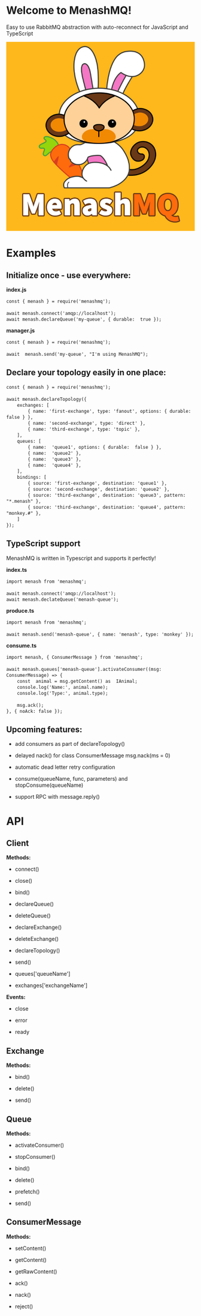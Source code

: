 
# Welcome to MenashMQ!

Easy to use RabbitMQ abstraction with auto-reconnect for JavaScript and TypeScript

![MenashMQ Logo](https://raw.githubusercontent.com/Randomize163/MenashMQ/master/other/menashmq-logo.png "MenashMQ logo")

# Examples

## Initialize once - use everywhere:
**index.js**

    const { menash } = require('menashmq');
    
    await menash.connect('amqp://localhost');
    await menash.declareQueue('my-queue', { durable:  true });
    
**manager.js**

	const { menash } = require('menashmq');
	
	await  menash.send('my-queue', "I'm using MenashMQ");

## Declare your topology easily in one place:

    const { menash } = require('menashmq');
    
	await menash.declareTopology({
		exchanges: [
			{ name: 'first-exchange', type: 'fanout', options: { durable:  false } },
			{ name: 'second-exchange', type: 'direct' },
			{ name: 'third-exchange', type: 'topic' },
		],
		queues: [
			{ name:  'queue1', options: { durable:  false } },
			{ name:  'queue2' },
			{ name:  'queue3' },
			{ name:  'queue4' },
		],
		bindings: [
			{ source: 'first-exchange', destination: 'queue1' },
			{ source: 'second-exchange', destination: 'queue2' },
			{ source: 'third-exchange', destination: 'queue3', pattern: "*.menash" },
			{ source: 'third-exchange', destination: 'queue4', pattern: "monkey.#" },
		]
	});
  
## TypeScript support

MenashMQ is written in Typescript and supports it perfectly!

**index.ts**

    import menash from 'menashmq';
    
	await menash.connect('amqp://localhost');
	await menash.declateQueue('menash-queue');
	
**produce.ts**

    import menash from 'menashmq';
    
    await menash.send('menash-queue', { name: 'menash', type: 'monkey' });
    
**consume.ts**

    import menash, { ConsumerMessage } from 'menashmq';
    
    await menash.queues['menash-queue'].activateConsumer((msg: ConsumerMessage) => {
		const  animal = msg.getContent() as  IAnimal;
		console.log('Name:', animal.name);
		console.log('Type:', animal.type);

		msg.ack();
	}, { noAck: false });

## Upcoming features:

- add consumers as part of declareTopology()

- delayed nack() for class ConsumerMessage msg.nack(ms = 0)

- automatic dead letter retry configuration

- consume(queueName, func, parameters) and stopConsume(queueName)

- support RPC with message.reply()

# API

 
## Client

**Methods:**

- connect()

- close()

- bind()

- declareQueue()

- deleteQueue()

- declareExchange()

- deleteExchange()

- declareTopology()

- send()

- queues['queueName']

- exchanges['exchangeName']

  

**Events:**

- close

- error

- ready

## Exchange

**Methods:**

- bind()

- delete()

- send()

  

## Queue

**Methods:**

- activateConsumer()

- stopConsumer()

- bind()

- delete()

- prefetch()

- send()

  

## ConsumerMessage

**Methods:**

- setContent()

- getContent()

- getRawContent()

- ack()

- nack()

- reject()